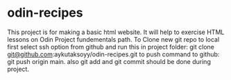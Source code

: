 # odin-recipes
This project is for making a basic html website. It will help to exercise HTML lessons on Odin Project fundementals path.
To Clone new git repo to local first select ssh option from github and run this in project folder:
git clone git@github.com:aykutaksoyy/odin-recipes.git
to push command to github: git push origin main.
also git add and git commit should be done during project.